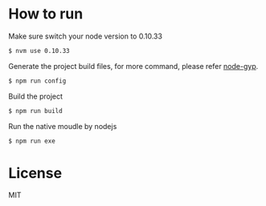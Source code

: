 # How to run
Make sure switch your node version to 0.10.33

``` bash
$ nvm use 0.10.33
```

Generate the project build files, for more command, please refer [node-gyp](https://github.com/nodejs/node-gyp).

``` bash
$ npm run config
```

Build the project

``` bash
$ npm run build
```

Run the native moudle by nodejs

``` bash
$ npm run exe
```

# License
MIT
